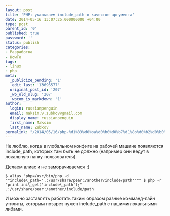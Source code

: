 ```yaml
---
layout: post
title: 'PHP: указываем include_path в качестве аргумента'
date: 2014-05-16 13:07:25.000000000 +04:00
type: post
parent_id: '0'
published: true
password: ''
status: publish
categories:
- Разработка
- HowTo
tags:
- linux
- php
meta:
  _publicize_pending: '1'
  _edit_last: '13696577'
  original_post_id: '207'
  _wp_old_slug: '207'
  _wpcom_is_markdown: '1'
author:
  login: russianpenguin
  email: maksim.v.zubkov@gmail.com
  display_name: russianpenguin
  first_name: Maksim
  last_name: Zubkov
permalink: "/2014/05/16/php-%d1%83%d0%ba%d0%b0%d0%b7%d1%8b%d0%b2%d0%b0%d0%b5%d0%bc-include_path-%d0%b2-%d0%ba%d0%b0%d1%87%d0%b5%d1%81%d1%82%d0%b2%d0%b5-%d0%b0%d1%80%d0%b3%d1%83%d0%bc%d0%b5%d0%bd%d1%82%d0%b0/"
---
```

Не люблю, когда в глобальном конфиге на рабочей машине появляются include\_path, которых там быть не должно (например они ведут в локальную папку пользователя).

Делаем алиас и не заморачиваемся :)

```
$ alias "php=/usr/bin/php -d ""include\_path='.:/usr/share/pear:/another/include/path'""" $ php -r "print ini\_get('include\_path');" .:/usr/share/pear:/another/include/path
```

И можно заставлять работать таким образом разные комманд-лайн утилиты, которым позарез нужен include\_path с нашими локальными либами.

